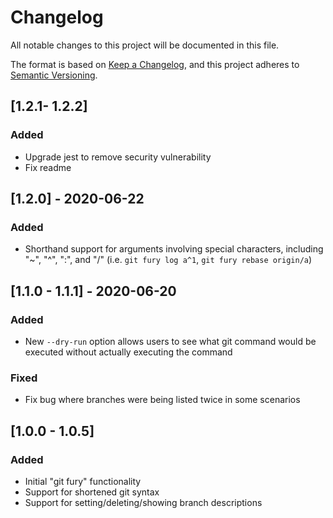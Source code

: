 # Changelog
All notable changes to this project will be documented in this file.

The format is based on [Keep a Changelog](https://keepachangelog.com/en/1.0.0/),
and this project adheres to [Semantic Versioning](https://semver.org/spec/v2.0.0.html).

## [1.2.1- 1.2.2]
### Added
- Upgrade jest to remove security vulnerability
- Fix readme

## [1.2.0] - 2020-06-22
### Added
- Shorthand support for arguments involving special characters, including "\~", "^", ":", and "/" (i.e. `git fury log a^1`, `git fury rebase origin/a`)

## [1.1.0 - 1.1.1] - 2020-06-20
### Added
- New `--dry-run` option allows users to see what git command would be executed without actually executing the command

### Fixed
- Fix bug where branches were being listed twice in some scenarios

## [1.0.0 - 1.0.5]
### Added
- Initial "git fury" functionality
- Support for shortened git syntax
- Support for setting/deleting/showing branch descriptions
